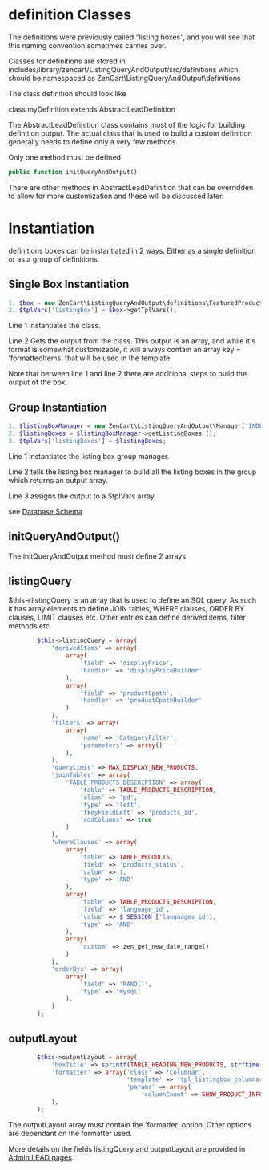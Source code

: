 # definition Classes

The definitions were previously called "listing boxes", and you will 
see that this naming convention sometimes carries over.

Classes for definitions are stored in includes/library/zencart/ListingQueryAndOutput/src/definitions which should be  namespaced as ZenCart\ListingQueryAndOutput\definitions

The class definition should look like

class myDefinition extends AbstractLeadDefinition

The AbstractLeadDefinition class contains most of the logic for building definition output. The actual class that is used to build a custom definition generally needs to define only a very few methods.

Only one method must be defined 

```php
public function initQueryAndOutput()
```

There are other methods in AbstractLeadDefinition that can be overridden to allow for more customization and these will be discussed later.

# Instantiation

definitions boxes can be instantiated in 2 ways. Either as a single definition or as a group of definitions. 

## Single Box Instantiation

```php
1. $box = new ZenCart\ListingQueryAndOutput\definitions\FeaturedProductsPage($zcRequest, $db);
2. $tplVars['listingBox'] = $box->getTplVars();
```

Line 1 Instantiates the class.

Line 2 Gets the output from the class. This output is an array, and while it's format is somewhat customizable, it will always contain an array key = 'formattedItems' that will be used in the template.

Note that between line 1 and line 2 there are additional steps to build
the output of the box.

## Group Instantiation


```php
1. $listingBoxManager = new ZenCart\ListingQueryAndOutput\Manager('INDEX_DEFAULT', $db, $zcRequest);
2. $listingBoxes = $listingBoxManager->getListingBoxes ();
3. $tplVars['listingBoxes'] = $listingBoxes;
```
Line 1 instantiates the listing box group manager.

Line 2 tells the listing box manager to build all the listing boxes in the group which returns an output array.

Line 3 assigns the output to a $tplVars array.

see [Database Schema](schema)

## initQueryAndOutput()

The initQueryAndOutput method must define 2 arrays 


## listingQuery 

$this->listingQuery is an array that is used to define an SQL query. As such it has array elements to define JOIN tables, WHERE clauses, ORDER BY clauses, LIMIT clauses etc.
Other entries can define derived items, filter methods etc.

```php
        $this->listingQuery = array(
            'derivedItems' => array(
                array(
                    'field' => 'displayPrice',
                    'handler' => 'displayPriceBuilder'
                ),
                array(
                    'field' => 'productCpath',
                    'handler' => 'productCpathBuilder'
                )
            ),
            'filters' => array(
                array(
                    'name' => 'CategoryFilter',
                    'parameters' => array()
                ),
            ),
            'queryLimit' => MAX_DISPLAY_NEW_PRODUCTS,
            'joinTables' => array(
                'TABLE_PRODUCTS_DESCRIPTION' => array(
                    'table' => TABLE_PRODUCTS_DESCRIPTION,
                    'alias' => 'pd',
                    'type' => 'left',
                    'fkeyFieldLeft' => 'products_id',
                    'addColumns' => true
                )
            ),
            'whereClauses' => array(
                array(
                    'table' => TABLE_PRODUCTS,
                    'field' => 'products_status',
                    'value' => 1,
                    'type' => 'AND'
                ),
                array(
                    'table' => TABLE_PRODUCTS_DESCRIPTION,
                    'field' => 'language_id',
                    'value' => $_SESSION ['languages_id'],
                    'type' => 'AND'
                ),
                array(
                    'custom' => zen_get_new_date_range()
                )
            ),
            'orderBys' => array(
                array(
                    'field' => 'RAND()',
                    'type' => 'mysql'
                ),
            )
        );
```

## outputLayout

```php
        $this->outputLayout = array(
            'boxTitle' => sprintf(TABLE_HEADING_NEW_PRODUCTS, strftime('%B')),
            'formatter' => array('class' => 'Columnar',
                                 'template' => 'tpl_listingbox_columnar.php',
                                 'params' => array(
                                     'columnCount' => SHOW_PRODUCT_INFO_COLUMNS_NEW_PRODUCTS),
            ),
        );
```

The outputLayout array must contain the 'formatter' option. Other options are dependant on the formatter used.

More details on the fields listingQuery and outputLayout are provided in 
[Admin LEAD pages](code_docs/admin_lead_pages/introduction).
